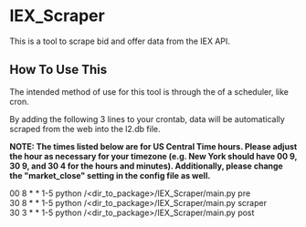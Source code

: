 # IEX_Scraper

This is a tool to scrape bid and offer data from the IEX API.

## How To Use This

The intended method of use for this tool is through the of a scheduler, like cron.

By adding the following 3 lines to your crontab, data will be automatically scraped from the web into the l2.db file.

**NOTE: The times listed below are for US Central Time hours. Please adjust the hour as necessary for your timezone (e.g. New York should have 00 9, 30 9, and 30 4 for the hours and minutes). Additionally, please change the "market_close" setting in the config file as well.**
  
00 8 * * 1-5 python /<dir_to_package>/IEX_Scraper/main.py pre  
30 8 * * 1-5 python /<dir_to_package>/IEX_Scraper/main.py scraper  
30 3 * * 1-5 python /<dir_to_package>/IEX_Scraper/main.py post
